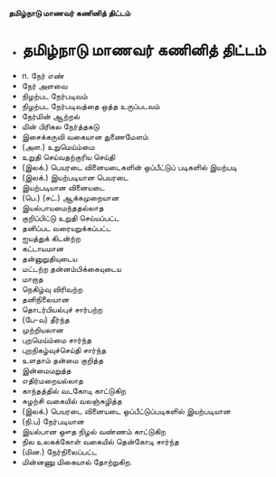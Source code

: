 **தமிழ்நாடு மாணவர் கணினித் திட்டம்**
- # தமிழ்நாடு மாணவர் கணினித் திட்டம்
- n. நேர் எண்
- நேர் அளவை
- நிழற்பட நேர்படிவம்
- நிழற்பட நேர்படிவத்தை ஒத்த உருப்படவம்
- நேர்மின் ஆற்றல்
- மின் பிரிகல நேர்த்தகடு
- இசைக்கருவி வகையான துணைமேளம்
- (அள.) உறுமெய்ம்மை
- உறுதி செய்வதற்குரிய செய்தி
- (இலக்.) பெயரடை வினையடைகளின் ஒப்பீட்டுப் படிகளில் இயற்படி
- (இலக்.) இயற்படியான பெயரடை
- இயற்படியான வினையடை
- (பெ.) (சட்.) ஆக்கமுறையான
- இயல்பாயமைந்ததல்லாத
- குறிப்பிட்டு உறுதி செய்யப்பட்ட
- தனிப்பட வரையறுக்கப்பட்ட
- ஐயத்துக் கிடன்ற்ற
- கட்டாயமான
- தன்னுறுதியுடைய
- மட்டற்ற தன்னம்பிக்கையுடைய
- மாறாத
- நெகிழ்வு விரிவற்ற
- தனிநிலையான
- தொடர்பியல்புச் சார்பற்ற
- (பே-வ) தீர்ந்த
- முற்றியலான
- புறமெய்ம்மை சார்ந்த
- புறநிகழ்வுச்செய்தி சார்ந்த
- உளதாம் தன்மை குறித்த
- இன்மைமறுத்த
- எதிர்மறையல்லாத
- காந்தத்தில் வடகோடி காட்டுகிற
- சுழற்சி வகையில் வலஞ்சுழித்த
- (இலக்.) பெயரடை வினையடை ஒப்பீட்டுப்படிகளில் இயற்படியான
- (நி.ப) நேர்படியான
- இயல்பான ஔத நிழல் வண்ணம் காட்டுகிற
- நில உலகக்கோள் வகையில் தென்கோடி சார்ந்த
- (மின.) நேர்நிலைப்பட்ட
- மின்னணு மிகையால் தோற்றுகிற.

